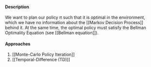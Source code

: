 #### Description
We want to plan our policy $\pi$ such that it is optimal in the environment, which we have no information about the [[Markov Decision Process]] behind it. At the same time, the optimal policy must satisfy the Bellman Optimality Equation (see [[Bellman equation]]).

#### Approaches
1. [[Monte-Carlo Policy Iteration]]
2. [[Temporal-Difference (TD)]]